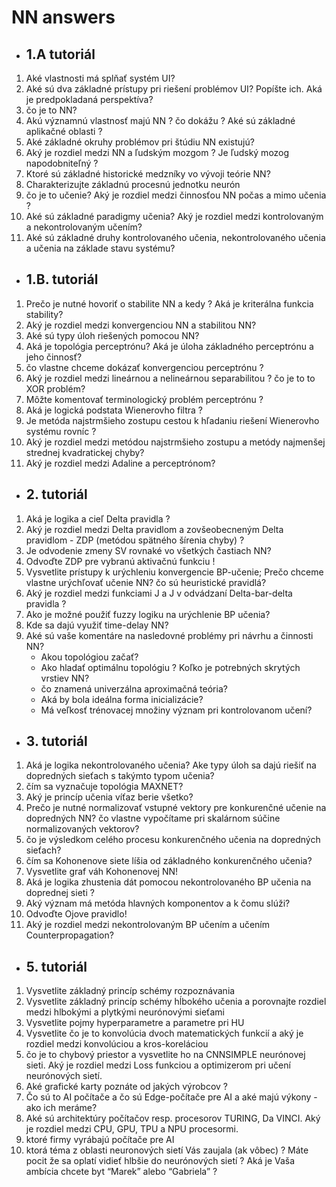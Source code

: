 # NN answers

- ## 1.A tutoriál
1. Aké vlastnosti má splňať systém UI?
2. Aké sú dva základné prístupy pri riešení problémov UI? Popíšte ich. Aká je predpokladaná perspektíva?
3. čo je to NN?
4. Akú významnú vlastnosť majú NN ? čo dokážu ? Aké sú základné aplikačné oblasti ?
5. Aké základné okruhy problémov pri štúdiu NN existujú?
6. Aký je rozdiel medzi NN a ľudským mozgom ? Je ľudský mozog napodobniteľný ?
7. Ktoré sú základné historické medzníky vo vývoji teórie NN?
8. Charakterizujte základnú procesnú jednotku neurón
9. čo je to učenie? Aký je rozdiel medzi činnosťou NN počas a mimo učenia ?
10. Aké sú základné paradigmy učenia? Aký je rozdiel medzi kontrolovaným a nekontrolovaným učením?
11. Aké sú základné druhy kontrolovaného učenia, nekontrolovaného učenia a učenia na základe stavu systému?

- ## 1.B. tutoriál
1. Prečo je nutné hovoriť o stabilite NN a kedy ? Aká je kriterálna funkcia stability?
2. Aký je rozdiel medzi konvergenciou NN a stabilitou NN?
3. Aké sú typy úloh riešených pomocou NN?
4. Aká je topológia perceptrónu? Aká je úloha základného perceptrónu a jeho činnosť?
5. čo vlastne chceme dokázať konvergenciou perceptrónu ?
6. Aký je rozdiel medzi lineárnou a nelineárnou separabilitou ? čo je to to XOR problém?
7. Môžte komentovať terminologický problém perceptrónu ?
8. Aká je logická podstata Wienerovho filtra ?
9. Je metóda najstrmšieho zostupu cestou k hľadaniu riešení Wienerovho systému rovníc ?
10. Aký je rozdiel medzi metódou najstrmšieho zostupu a metódy najmenšej strednej kvadratickej chyby?
11. Aký je rozdiel medzi Adaline a perceptrónom?

- ## 2. tutoriál
1. Aká je logika a cieľ Delta pravidla ?
2. Aký je rozdiel medzi Delta pravidlom a zovšeobecneným Delta pravidlom - ZDP (metódou spätného šírenia chyby) ?
3. Je odvodenie zmeny SV rovnaké vo všetkých častiach NN?
4. Odvoďte ZDP pre vybranú aktivačnú funkciu !
5. Vysvetlite prístupy k urýchleniu konvergencie BP-učenie; Prečo chceme vlastne urýchľovať učenie NN? čo sú heuristické pravidlá?
6. Aký je rozdiel medzi funkciami J a J v odvádzaní Delta-bar-delta pravidla ?
7. Ako je možné použiť fuzzy logiku na urýchlenie BP učenia?
8. Kde sa dajú využiť time-delay NN?
9. Aké sú vaše komentáre na nasledovné problémy pri návrhu a činnosti NN?
    - Akou topológiou začať?
    - Ako hladať optimálnu topológiu ? Koľko je potrebných skrytých vrstiev NN?
    - čo znamená univerzálna aproximačná teória?
    - Aká by bola ideálna forma inicializácie?
    - Má veľkosť trénovacej množiny význam pri kontrolovanom učení?

- ## 3. tutoriál
1. Aká je logika nekontrolovaného učenia? Ake typy úloh sa dajú riešiť na dopredných sieťach s takýmto typom učenia?
2. čím sa vyznačuje topológia MAXNET?
3. Aký je princíp učenia víťaz berie všetko?
4. Prečo je nutné normalizovať vstupné vektory pre konkurenčné učenie na dopredných NN? čo vlastne vypočítame pri skalárnom súčine normalizovaných vektorov?
5. čo je výsledkom celého procesu konkurenčného učenia na dopredných sieťach?
6. čím sa Kohonenove siete líšia od základného konkurenčného učenia?
7. Vysvetlite graf váh Kohonenovej NN!
8. Aká je logika zhustenia dát pomocou nekontrolovaného BP učenia na doprednej sieti ?
9. Aký význam má metóda hlavných komponentov a k čomu slúži?
10. Odvoďte Ojove pravidlo!
11. Aký je rozdiel medzi nekontrolovaným BP učením a učením Counterpropagation?

- ## 5. tutoriál
1. Vysvetlite základný princíp schémy rozpoznávania
2. Vysvetlite základný princíp schémy hĺbokého učenia a porovnajte rozdiel medzi hlbokými a plytkými neurónovými sieťami
3. Vysvetlite pojmy hyperparametre a parametre pri HU
4. Vysvetlite čo je to konvolúcia dvoch matematických funkcií a aký je rozdiel medzi konvolúciou a kros-koreláciou
5. čo je to chybový priestor a vysvetlite ho na CNNSIMPLE neurónovej sieti. Aký je rozdiel medzi Loss funkciou a optimizerom pri učení neurónových sietí.
6. Aké grafické karty poznáte od jakých výrobcov ?
7. Čo sú to AI počítače a čo sú Edge-počítače pre AI a aké majú výkony - ako ich meráme?
8. Aké sú architektúry počítačov resp. procesorov TURING, Da VINCI. Aký je rozdiel medzi CPU, GPU, TPU a NPU procesormi.
9. ktoré firmy vyrábajú počítače pre AI
10. ktorá téma z oblasti neuronových sietí Vás zaujala (ak vôbec) ? Máte pocit že sa oplatí vidieť hlbšie do neurónových sietí ? Aká je Vaša ambícia chcete byt “Marek” alebo “Gabriela” ?
